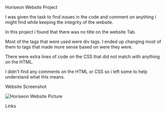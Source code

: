 Horiseon Website Project

I was given the task to find issues in the code and comment on anything i might find while keeping the integrity of the website.

In this project i found that there was no title on the website Tab.

Most of the tags that were used were div tags. I ended up changing most of them to tags that made more sense based on were they were.

There were extra lines of code on the CSS that did not match with anything on the HTML.

I didn't find any comments on the HTML or CSS so i left some to help understand what this means.



Website Screenshot

![Horiseon Website Picture](https://github.com/JoshysHERE/Week1Challenge/assets/141682993/2381f172-b8c9-4d45-991f-eafbe53df79a)













Links


